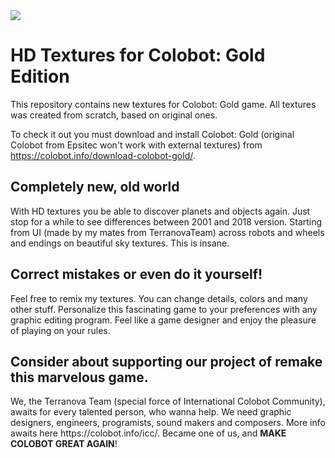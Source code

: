 <img src="http://89.191.153.172/colobot/banner_git.png" />
<h1>HD Textures for Colobot: Gold Edition</h1>
This repository contains new textures for Colobot: Gold game. All textures was created from scratch, based on original ones.

To check it out you must download and install Colobot: Gold (original Colobot from Epsitec won't work with external textures) from https://colobot.info/download-colobot-gold/. 

<h2>Completely new, old world</h2>
With HD textures you be able to discover planets and objects again. Just stop for a while to see differences between 2001 and 2018 version. Starting from UI (made by my mates from TerranovaTeam) across robots and wheels and endings on beautiful sky textures. This is insane.

<h2>Correct mistakes or even do it yourself!</h2>
Feel free to remix my textures. You can change details, colors and many other stuff. Personalize this fascinating game to your preferences with any graphic editing program. Feel like a game designer and enjoy the pleasure of playing on your rules.

<h2>Consider about supporting our project of remake this marvelous game.</h2>
We, the Terranova Team (special force of International Colobot Community), awaits for every talented person, who wanna help. We need graphic designers, engineers, programists, sound makers and composers. More info awaits here https://colobot.info/icc/. Became one of us, and <b>MAKE COLOBOT GREAT AGAIN</b>!
